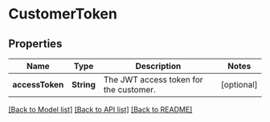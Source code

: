 # CustomerToken

## Properties
Name | Type | Description | Notes
------------ | ------------- | ------------- | -------------
**accessToken** | **String** | The JWT access token for the customer. | [optional] 

[[Back to Model list]](../README.md#documentation-for-models) [[Back to API list]](../README.md#documentation-for-api-endpoints) [[Back to README]](../README.md)


